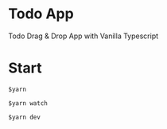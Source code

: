 # Todo App
Todo Drag &amp; Drop App with Vanilla Typescript

# Start
    $yarn
  
    $yarn watch
  
    $yarn dev
